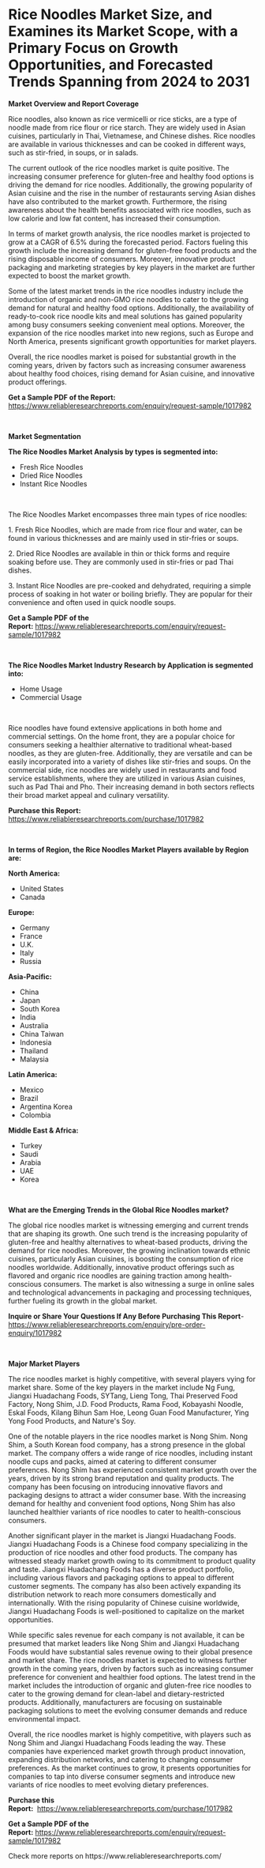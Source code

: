 <p><h1>Rice Noodles Market Size, and Examines its Market Scope, with a Primary Focus on Growth Opportunities, and Forecasted Trends Spanning from 2024 to 2031</h1></p><p><strong>Market Overview and Report Coverage</strong></p>
<p><p>Rice noodles, also known as rice vermicelli or rice sticks, are a type of noodle made from rice flour or rice starch. They are widely used in Asian cuisines, particularly in Thai, Vietnamese, and Chinese dishes. Rice noodles are available in various thicknesses and can be cooked in different ways, such as stir-fried, in soups, or in salads.</p><p>The current outlook of the rice noodles market is quite positive. The increasing consumer preference for gluten-free and healthy food options is driving the demand for rice noodles. Additionally, the growing popularity of Asian cuisine and the rise in the number of restaurants serving Asian dishes have also contributed to the market growth. Furthermore, the rising awareness about the health benefits associated with rice noodles, such as low calorie and low fat content, has increased their consumption.</p><p>In terms of market growth analysis, the rice noodles market is projected to grow at a CAGR of 6.5% during the forecasted period. Factors fueling this growth include the increasing demand for gluten-free food products and the rising disposable income of consumers. Moreover, innovative product packaging and marketing strategies by key players in the market are further expected to boost the market growth.</p><p>Some of the latest market trends in the rice noodles industry include the introduction of organic and non-GMO rice noodles to cater to the growing demand for natural and healthy food options. Additionally, the availability of ready-to-cook rice noodle kits and meal solutions has gained popularity among busy consumers seeking convenient meal options. Moreover, the expansion of the rice noodles market into new regions, such as Europe and North America, presents significant growth opportunities for market players.</p><p>Overall, the rice noodles market is poised for substantial growth in the coming years, driven by factors such as increasing consumer awareness about healthy food choices, rising demand for Asian cuisine, and innovative product offerings.</p></p>
<p><strong>Get a Sample PDF of the Report:</strong> <a href="https://www.reliableresearchreports.com/enquiry/request-sample/1017982">https://www.reliableresearchreports.com/enquiry/request-sample/1017982</a></p>
<p>&nbsp;</p>
<p><strong>Market Segmentation</strong></p>
<p><strong>The Rice Noodles Market Analysis by types is segmented into:</strong></p>
<p><ul><li>Fresh Rice Noodles</li><li>Dried Rice Noodles</li><li>Instant Rice Noodles</li></ul></p>
<p>&nbsp;</p>
<p><p>The Rice Noodles Market encompasses three main types of rice noodles: </p><p>1. Fresh Rice Noodles, which are made from rice flour and water, can be found in various thicknesses and are mainly used in stir-fries or soups. </p><p>2. Dried Rice Noodles are available in thin or thick forms and require soaking before use. They are commonly used in stir-fries or pad Thai dishes. </p><p>3. Instant Rice Noodles are pre-cooked and dehydrated, requiring a simple process of soaking in hot water or boiling briefly. They are popular for their convenience and often used in quick noodle soups.</p></p>
<p><strong>Get a Sample PDF of the Report:</strong>&nbsp;<a href="https://www.reliableresearchreports.com/enquiry/request-sample/1017982">https://www.reliableresearchreports.com/enquiry/request-sample/1017982</a></p>
<p>&nbsp;</p>
<p><strong>The Rice Noodles Market Industry Research by Application is segmented into:</strong></p>
<p><ul><li>Home Usage</li><li>Commercial Usage</li></ul></p>
<p>&nbsp;</p>
<p><p>Rice noodles have found extensive applications in both home and commercial settings. On the home front, they are a popular choice for consumers seeking a healthier alternative to traditional wheat-based noodles, as they are gluten-free. Additionally, they are versatile and can be easily incorporated into a variety of dishes like stir-fries and soups. On the commercial side, rice noodles are widely used in restaurants and food service establishments, where they are utilized in various Asian cuisines, such as Pad Thai and Pho. Their increasing demand in both sectors reflects their broad market appeal and culinary versatility.</p></p>
<p><strong>Purchase this Report:</strong>&nbsp; <a href="https://www.reliableresearchreports.com/purchase/1017982">https://www.reliableresearchreports.com/purchase/1017982</a></p>
<p>&nbsp;</p>
<p><strong>In terms of Region, the Rice Noodles Market Players available by Region are:</strong></p>
<p>
    <p> <strong> North America: </strong>
        <ul>
            <li>United States</li>
            <li>Canada</li>
        </ul>
        </p> 
    <p> <strong> Europe: </strong>
        <ul>
            <li>Germany</li>
            <li>France</li>
            <li>U.K.</li>
            <li>Italy</li>
            <li>Russia</li>
        </ul>
        </p> 
    <p> <strong> Asia-Pacific: </strong>
        <ul>
            <li>China</li>
            <li>Japan</li>
            <li>South Korea</li>
            <li>India</li>
            <li>Australia</li>
            <li>China Taiwan</li>
            <li>Indonesia</li>
            <li>Thailand</li>
            <li>Malaysia</li>
        </ul>
        </p> 
    <p> <strong> Latin America: </strong>
        <ul>
            <li>Mexico</li>
            <li>Brazil</li>
            <li>Argentina Korea</li>
            <li>Colombia</li>
        </ul>
        </p> 
    <p> <strong> Middle East & Africa: </strong>
        <ul>
            <li>Turkey</li>
            <li>Saudi</li>
            <li>Arabia</li>
            <li>UAE</li>
            <li>Korea</li>
        </ul>
    </p>
    </p>
<p>&nbsp;</p>
<p><strong>What are the Emerging Trends in the Global Rice Noodles market?</strong></p>
<p><p>The global rice noodles market is witnessing emerging and current trends that are shaping its growth. One such trend is the increasing popularity of gluten-free and healthy alternatives to wheat-based products, driving the demand for rice noodles. Moreover, the growing inclination towards ethnic cuisines, particularly Asian cuisines, is boosting the consumption of rice noodles worldwide. Additionally, innovative product offerings such as flavored and organic rice noodles are gaining traction among health-conscious consumers. The market is also witnessing a surge in online sales and technological advancements in packaging and processing techniques, further fueling its growth in the global market.</p></p>
<p><strong>Inquire or Share Your Questions If Any Before Purchasing This Report</strong>- <a href="https://www.reliableresearchreports.com/enquiry/pre-order-enquiry/1017982">https://www.reliableresearchreports.com/enquiry/pre-order-enquiry/1017982</a></p>
<p>&nbsp;</p>
<p><strong>Major Market Players</strong></p>
<p><p>The rice noodles market is highly competitive, with several players vying for market share. Some of the key players in the market include Ng Fung, Jiangxi Huadachang Foods, SYTang, Lieng Tong, Thai Preserved Food Factory, Nong Shim, J.D. Food Products, Rama Food, Kobayashi Noodle, Eskal Foods, Kilang Bihun Sam Hoe, Leong Guan Food Manufacturer, Ying Yong Food Products, and Nature's Soy.</p><p>One of the notable players in the rice noodles market is Nong Shim. Nong Shim, a South Korean food company, has a strong presence in the global market. The company offers a wide range of rice noodles, including instant noodle cups and packs, aimed at catering to different consumer preferences. Nong Shim has experienced consistent market growth over the years, driven by its strong brand reputation and quality products. The company has been focusing on introducing innovative flavors and packaging designs to attract a wider consumer base. With the increasing demand for healthy and convenient food options, Nong Shim has also launched healthier variants of rice noodles to cater to health-conscious consumers.</p><p>Another significant player in the market is Jiangxi Huadachang Foods. Jiangxi Huadachang Foods is a Chinese food company specializing in the production of rice noodles and other food products. The company has witnessed steady market growth owing to its commitment to product quality and taste. Jiangxi Huadachang Foods has a diverse product portfolio, including various flavors and packaging options to appeal to different customer segments. The company has also been actively expanding its distribution network to reach more consumers domestically and internationally. With the rising popularity of Chinese cuisine worldwide, Jiangxi Huadachang Foods is well-positioned to capitalize on the market opportunities.</p><p>While specific sales revenue for each company is not available, it can be presumed that market leaders like Nong Shim and Jiangxi Huadachang Foods would have substantial sales revenue owing to their global presence and market share. The rice noodles market is expected to witness further growth in the coming years, driven by factors such as increasing consumer preference for convenient and healthier food options. The latest trend in the market includes the introduction of organic and gluten-free rice noodles to cater to the growing demand for clean-label and dietary-restricted products. Additionally, manufacturers are focusing on sustainable packaging solutions to meet the evolving consumer demands and reduce environmental impact.</p><p>Overall, the rice noodles market is highly competitive, with players such as Nong Shim and Jiangxi Huadachang Foods leading the way. These companies have experienced market growth through product innovation, expanding distribution networks, and catering to changing consumer preferences. As the market continues to grow, it presents opportunities for companies to tap into diverse consumer segments and introduce new variants of rice noodles to meet evolving dietary preferences.</p></p>
<p><strong>Purchase this Report:</strong>&nbsp;&nbsp;<a href="https://www.reliableresearchreports.com/purchase/1017982">https://www.reliableresearchreports.com/purchase/1017982</a></p>
<p></p>
<p><strong>Get a Sample PDF of the Report:</strong>&nbsp;<a href="https://www.reliableresearchreports.com/enquiry/request-sample/1017982">https://www.reliableresearchreports.com/enquiry/request-sample/1017982</a></p>
<p>Check more reports on https://www.reliableresearchreports.com/</p>